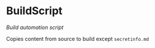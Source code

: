 # BuildScript

_Build automation script_

Copies content from source to build except `secretinfo.md`
